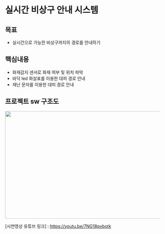 # 실시간 비상구 안내 시스템

## 목표
- 실시간으로 가능한 비상구까지의 경로를 안내하기

## 핵심내용
- 화재감지 센서로 화재 여부 및 위치 파악
- 바닥 led 화살표를 이용한 대피 경로 안내
- 재난 문자를 이용한 대피 경로 안내

## 프로젝트 sw 구조도

<img src="https://user-images.githubusercontent.com/90401282/145147840-3a91098a-17ca-440e-8eda-2438e4a236ee.png" width="800" height="350">



[시연영상 유튜브 링크]
: https://youtu.be/7NG18pvbotk


